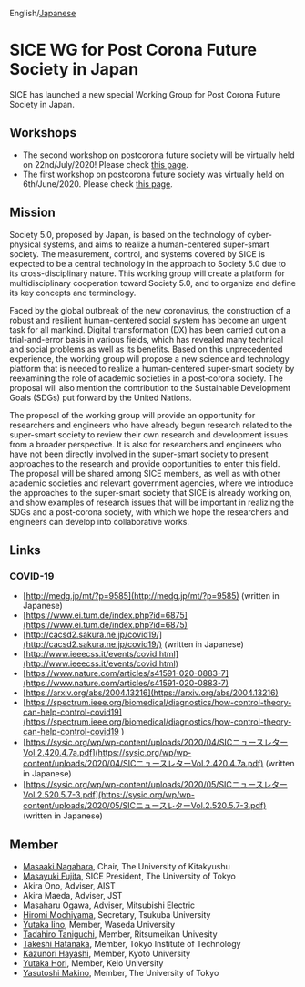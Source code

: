 English/[Japanese](index_jp.md)

# SICE WG for Post Corona Future Society in Japan

SICE has launched a new special Working Group for Post Corona Future Society in Japan. 

## Workshops
- The second workshop on postcorona future society will be virtually held on 22nd/July/2020!
Please check [this page](https://postcorona-sice.github.io/ws2020_2_en.html).
- The first workshop on postcorona future society was virtually held on 6th/June/2020.
Please check [this page](https://postcorona-sice.github.io/ws2020_1_en.html).

## Mission
Society 5.0, proposed by Japan, is based on the technology of cyber-physical systems,
and aims to realize a human-centered super-smart society.
The measurement, control, and systems covered by SICE is expected to be a central technology in the approach to Society 5.0 due to its cross-disciplinary nature. 
This working group will create a platform for multidisciplinary cooperation toward Society 5.0, and to organize and define its key concepts and terminology.

Faced by the global outbreak of the new coronavirus, the construction of a robust and resilient human-centered social system has become an urgent task for all mankind. Digital transformation (DX) has been carried out on a trial-and-error basis in various fields, which has revealed many technical and social problems as well as its benefits. Based on this unprecedented experience, the working group will propose a new science and technology platform that is needed to realize a human-centered super-smart society by reexamining the role of academic societies in a post-corona society. 
The proposal will also mention the contribution to the Sustainable Development Goals (SDGs) put forward by the United Nations.

The proposal of the working group will provide an opportunity for researchers and engineers who have already begun research related to the super-smart society to review their own research and development issues from a broader perspective. It is also for researchers and engineers who have not been directly involved in the super-smart society to present approaches to the research and provide opportunities to enter this field. The proposal will be shared among SICE members, as well as with other academic societies and relevant government agencies, where we introduce the approaches to the super-smart society that SICE is already working on, and show examples of research issues that will be important in realizing the SDGs and a post-corona society, with which we hope the researchers and engineers can develop into collaborative works.

## Links
### COVID-19
- [http://medg.jp/mt/?p=9585](http://medg.jp/mt/?p=9585) (written in Japanese)
- [https://www.ei.tum.de/index.php?id=6875](https://www.ei.tum.de/index.php?id=6875)
- [http://cacsd2.sakura.ne.jp/covid19/](http://cacsd2.sakura.ne.jp/covid19/) (written in Japanese)
- [http://www.ieeecss.it/events/covid.html](http://www.ieeecss.it/events/covid.html)
- [https://www.nature.com/articles/s41591-020-0883-7](https://www.nature.com/articles/s41591-020-0883-7)
- [https://arxiv.org/abs/2004.13216](https://arxiv.org/abs/2004.13216)
- [https://spectrum.ieee.org/biomedical/diagnostics/how-control-theory-can-help-control-covid19](https://spectrum.ieee.org/biomedical/diagnostics/how-control-theory-can-help-control-covid19
)
- [https://sysic.org/wp/wp-content/uploads/2020/04/SICニュースレターVol.2.420.4.7a.pdf](https://sysic.org/wp/wp-content/uploads/2020/04/SICニュースレターVol.2.420.4.7a.pdf) (written in Japanese)
- [https://sysic.org/wp/wp-content/uploads/2020/05/SICニュースレターVol.2.520.5.7-3.pdf](https://sysic.org/wp/wp-content/uploads/2020/05/SICニュースレターVol.2.520.5.7-3.pdf) (written in Japanese)


## Member
- [Masaaki Nagahara](https://nagahara-masaaki.github.io), Chair, The University of Kitakyushu
- [Masayuki Fujita](https://www.scl.ipc.i.u-tokyo.ac.jp/member2/fujita/fujitae.html), SICE President, The University of Tokyo
- Akira Ono, Adviser, AIST
- Akira Maeda, Adviser, JST
- Masaharu Ogawa, Adviser, Mitsubishi Electric
- [Hiromi Mochiyama](http://www.frlab.iit.tsukuba.ac.jp/member/motiyama.html), Secretary, Tsukuba University
- [Yutaka Iino](https://researchmap.jp/yutakaiino?lang=en), Member, Waseda University
- [Tadahiro Taniguchi](http://www.tanichu.com/), Member, Ritsumeikan Univesity
- [Takeshi Hatanaka](http://is.eei.eng.osaka-u.ac.jp/hatanaka/index.php), Member, Tokyo Institute of Technology
- [Kazunori Hayashi](https://kazunorihayashi.github.io/index_e.html), Member, Kyoto University
- [Yutaka Hori](https://hori.appi.keio.ac.jp/en), Member, Keio University
- [Yasutoshi Makino](https://www.k.u-tokyo.ac.jp/pros-e/person/yasutoshi_makino/yasutoshi_makino.htm), Member, The University of Tokyo
